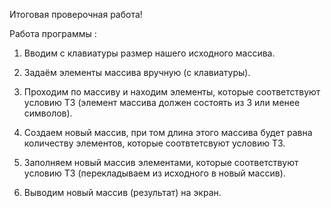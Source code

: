 Итоговая проверочная работа!

Работа программы :

1. Вводим с клавиатуры размер нашего исходного массива.

2. Задаём элементы массива вручную (с клавиатуры).

3. Проходим по массиву и находим элементы, которые соответствуют условию ТЗ (элемент массива должен состоять из 3 или менее символов).

4. Создаем новый массив, при том длина этого массива будет равна количеству элементов, которые соотвтетсвуют условию ТЗ.

5. Заполняем новый массив элементами, которые соответствуют условию ТЗ (перекладываем из исходного в новый массив).

6. Выводим новый массив (результат) на экран.
